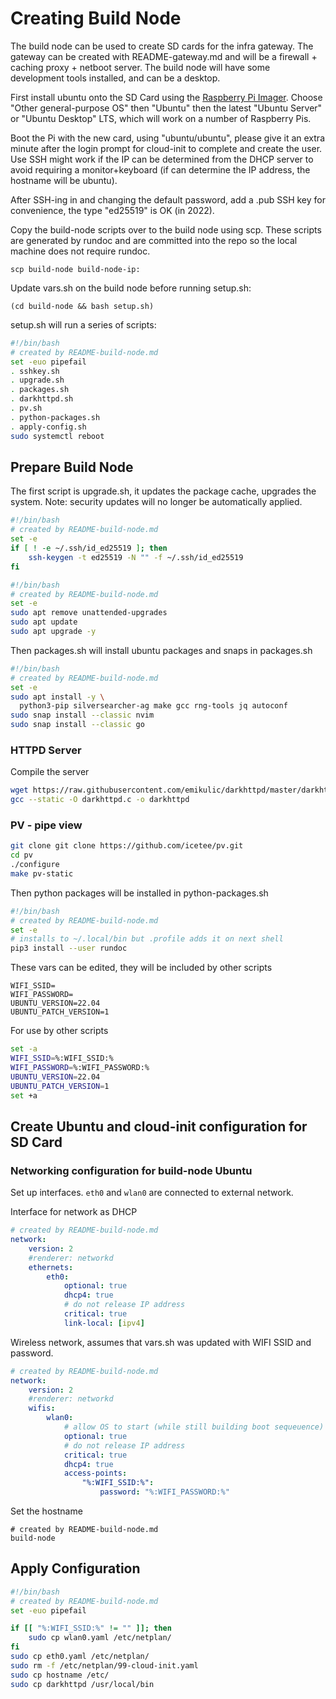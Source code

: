 # Creating Build Node

The build node can be used to create SD cards for the infra gateway.  The gateway can be created with README-gateway.md and will be a firewall + caching proxy + netboot server.  The build node will have some development tools installed, and can be a desktop.

First install ubuntu onto the SD Card using the [Raspberry Pi Imager](https://www.raspberrypi.com/software).  Choose "Other general-purpose OS" then "Ubuntu" then the latest "Ubuntu Server" or "Ubuntu Desktop" LTS, which will work on a number of Raspberry Pis.

Boot the Pi with the new card, using "ubuntu/ubuntu", please give it an extra minute after the login prompt for cloud-init to complete and create the user.  Use SSH might work if the IP can be determined from the DHCP server to avoid requiring a monitor+keyboard (if can determine the IP address, the hostname will be ubuntu).

After SSH-ing in and changing the default password, add a .pub SSH key for convenience, the type "ed25519" is OK (in 2022).

Copy the build-node scripts over to the build node using scp.  These scripts are generated by rundoc and are committed into the repo so the local machine does not require rundoc.

```
scp build-node build-node-ip:
```

Update vars.sh on the build node before running setup.sh:

```
(cd build-node && bash setup.sh)
```

setup.sh will run a series of scripts:

```create-file:build-node/setup.sh
#!/bin/bash
# created by README-build-node.md
set -euo pipefail
. sshkey.sh
. upgrade.sh
. packages.sh
. darkhttpd.sh
. pv.sh
. python-packages.sh
. apply-config.sh
sudo systemctl reboot
```

## Prepare Build Node

The first script is upgrade.sh, it updates the package cache, upgrades the system. Note: security updates will no longer be automatically applied.

```create-file:build-node/sshkey.sh
#!/bin/bash
# created by README-build-node.md
set -e
if [ ! -e ~/.ssh/id_ed25519 ]; then
    ssh-keygen -t ed25519 -N "" -f ~/.ssh/id_ed25519
fi
```

```create-file:build-node/upgrade.sh
#!/bin/bash
# created by README-build-node.md
set -e
sudo apt remove unattended-upgrades
sudo apt update
sudo apt upgrade -y
```

Then packages.sh will install ubuntu packages and snaps in packages.sh
```create-file:build-node/packages.sh
#!/bin/bash
# created by README-build-node.md
set -e
sudo apt install -y \
  python3-pip silversearcher-ag make gcc rng-tools jq autoconf
sudo snap install --classic nvim
sudo snap install --classic go
```

### HTTPD Server

Compile the server
```create-file:build-node/darkhttpd.sh
wget https://raw.githubusercontent.com/emikulic/darkhttpd/master/darkhttpd.c
gcc --static -O darkhttpd.c -o darkhttpd
```

### PV - pipe view
```create-file:build-node/pv.sh
git clone git clone https://github.com/icetee/pv.git
cd pv
./configure
make pv-static
```

Then python packages will be installed in python-packages.sh

```create-file:build-node/python-packages.sh
#!/bin/bash
# created by README-build-node.md
set -e
# installs to ~/.local/bin but .profile adds it on next shell
pip3 install --user rundoc

```

These vars can be edited, they will be included by other scripts
```env
WIFI_SSID=
WIFI_PASSWORD=
UBUNTU_VERSION=22.04
UBUNTU_PATCH_VERSION=1
```

For use by other scripts
```r-create-file:build-node/vars.sh
set -a
WIFI_SSID=%:WIFI_SSID:%
WIFI_PASSWORD=%:WIFI_PASSWORD:%
UBUNTU_VERSION=22.04
UBUNTU_PATCH_VERSION=1
set +a
```

## Create Ubuntu and cloud-init configuration for SD Card

### Networking configuration for build-node Ubuntu
Set up interfaces.  `eth0` and `wlan0` are connected to external network.

Interface for network as DHCP
```create-file:build-node/eth0.yaml
# created by README-build-node.md
network:
    version: 2
    #renderer: networkd
    ethernets:
        eth0:
            optional: true
            dhcp4: true
            # do not release IP address
            critical: true
            link-local: [ipv4]
```

Wireless network, assumes that vars.sh was updated with WIFI SSID and password.

```r-create-file:build-node/wlan0.yaml
# created by README-build-node.md
network:
    version: 2
    #renderer: networkd
    wifis:
        wlan0:
            # allow OS to start (while still building boot sequeuence)
            optional: true
            # do not release IP address
            critical: true
            dhcp4: true
            access-points:
                "%:WIFI_SSID:%":
                    password: "%:WIFI_PASSWORD:%"
```

Set the hostname

```create-file:build-node/hostname
# created by README-build-node.md
build-node
```


## Apply Configuration
```r-create-file:build-node/apply-config.sh
#!/bin/bash
# created by README-build-node.md
set -euo pipefail

if [[ "%:WIFI_SSID:%" != "" ]]; then
    sudo cp wlan0.yaml /etc/netplan/
fi
sudo cp eth0.yaml /etc/netplan/
sudo rm -f /etc/netplan/99-cloud-init.yaml
sudo cp hostname /etc/
sudo cp darkhttpd /usr/local/bin
```
